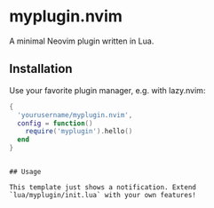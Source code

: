 # myplugin.nvim

A minimal Neovim plugin written in Lua.

## Installation

Use your favorite plugin manager, e.g. with lazy.nvim:

```lua
{
  'yourusername/myplugin.nvim',
  config = function()
    require('myplugin').hello()
  end
}
```

```

## Usage

This template just shows a notification. Extend `lua/myplugin/init.lua` with your own features!
```
